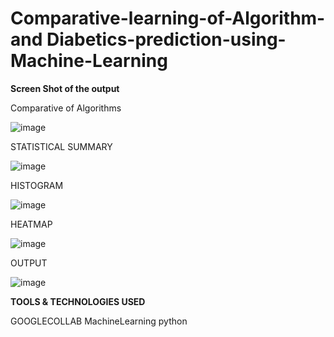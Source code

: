 # Comparative-learning-of-Algorithm-and Diabetics-prediction-using-Machine-Learning

**Screen Shot of the output**

Comparative of Algorithms

![image](https://github.com/sangeetha101022/Comparative-learning-of-Algorithm-andDiabetics-prediction-using-Machine-Learning/assets/112061035/dd4f4224-5949-4c36-b4a3-1bc3de58ab13)

STATISTICAL SUMMARY

![image](https://github.com/sangeetha101022/Comparative-learning-of-Algorithm-andDiabetics-prediction-using-Machine-Learning/assets/112061035/0a28760a-b9fc-4866-863c-eb2f5006d296)


HISTOGRAM

![image](https://github.com/sangeetha101022/Comparative-learning-of-Algorithm-andDiabetics-prediction-using-Machine-Learning/assets/112061035/de32041c-7731-452f-88ac-9b2c69eaa600)

HEATMAP

![image](https://github.com/sangeetha101022/Comparative-learning-of-Algorithm-andDiabetics-prediction-using-Machine-Learning/assets/112061035/9c18560c-3432-4a2a-b571-38228aa21895)

OUTPUT

![image](https://github.com/sangeetha101022/Comparative-learning-of-Algorithm-andDiabetics-prediction-using-Machine-Learning/assets/112061035/493d94ea-cf36-41e2-bf75-b6faa43186b2)


**TOOLS & TECHNOLOGIES USED**

GOOGLECOLLAB
MachineLearning
python
